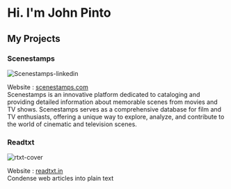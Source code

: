 # Hi. I'm John Pinto

## My Projects
### Scenestamps 
![Scenestamps-linkedin](https://github.com/user-attachments/assets/53cc7e02-fda7-4d15-8c5f-6cee4459c54b)

Website : [scenestamps.com](https://scenestamps.com)
<br>
Scenestamps is an innovative platform dedicated to cataloging and providing detailed information about memorable scenes from movies and TV shows. Scenestamps serves as a comprehensive database for film and TV enthusiasts, offering a unique way to explore, analyze, and contribute to the world of cinematic and television scenes.


### Readtxt
![rtxt-cover](https://github.com/user-attachments/assets/ee57c4dc-eddd-4073-951b-2078ab7126c5)

Website : [readtxt.in](https://readtxt.in)
<br>
Condense web articles into plain text


